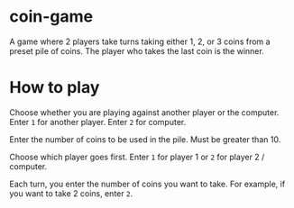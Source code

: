 # coin-game
A game where 2 players take turns taking either 1, 2, or 3 coins from a preset pile of coins. The player who takes the last coin is the winner.

# How to play
Choose whether you are playing against another player or the computer. Enter `1` for another player. Enter `2` for computer.

Enter the number of coins to be used in the pile. Must be greater than 10.

Choose which player goes first. Enter `1` for player 1 or `2` for player 2 / computer.

Each turn, you enter the number of coins you want to take. For example, if you want to take 2 coins, enter `2`.
